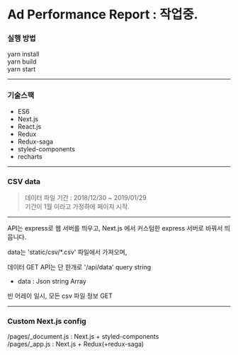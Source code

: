 # Ad Performance Report : 작업중.

### 실행 방법
yarn install \
yarn build \
yarn start

---

### 기술스팩
- ES6
- Next.js
- React.js
- Redux
- Redux-saga
- styled-components
- recharts
---

### CSV data

> 데이터 파일 기간 : 2018/12/30 ~ 2019/01/29\
기간이 1월 이라고 가정하에 페이지 시작.

---

API는 express로 웹 서버를 띄우고, Next.js 에서 커스텀한 express 서버로 바꿔서 띄웁니다.

data는 'static/csv/*.csv' 파일에서 가져오며,

데이터 GET API는 단 한개로 '/api/data'
query string

- data : Json string Array

빈 어레이 일시, 모든 csv 파일 정보 GET


---

### Custom Next.js config

/pages/_document.js : Next.js + styled-components \
/pages/_app.js : Next.js + Redux(+redux-saga)